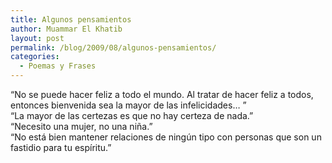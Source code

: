 ```yaml
---
title: Algunos pensamientos
author: Muammar El Khatib
layout: post
permalink: /blog/2009/08/algunos-pensamientos/
categories:
  - Poemas y Frases
---
```

&#8220;No se puede hacer feliz a todo el mundo. Al tratar de hacer feliz a todos, entonces bienvenida sea la mayor de las infelicidades&#8230; &#8221;  
&#8220;La mayor de las certezas es que no hay certeza de nada.&#8221;  
&#8220;Necesito una mujer, no una niña.&#8221;  
&#8220;No está bien mantener relaciones de ningún tipo con personas que son un fastidio para tu espíritu.&#8221;
